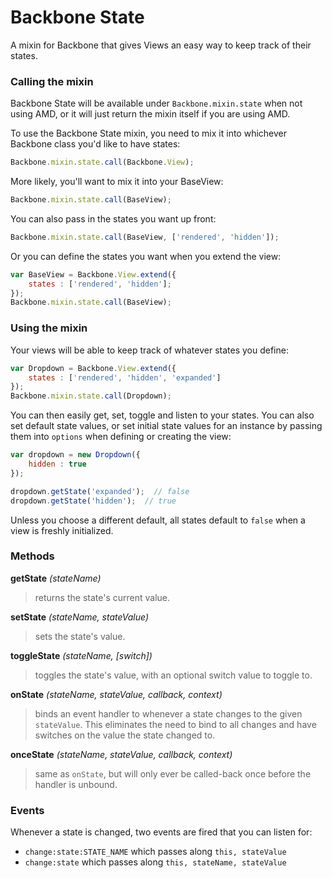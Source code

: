 # Backbone State

A mixin for Backbone that gives Views an easy way to keep track of their states.

### Calling the mixin

Backbone State will be available under `Backbone.mixin.state` when not using AMD, or it will just return the mixin itself if you are using AMD.

To use the Backbone State mixin, you need to mix it into whichever Backbone class you'd like to have states:

```javascript
Backbone.mixin.state.call(Backbone.View);
```

More likely, you'll want to mix it into your BaseView:

```javascript
Backbone.mixin.state.call(BaseView);
```

You can also pass in the states you want up front:

```javascript
Backbone.mixin.state.call(BaseView, ['rendered', 'hidden']);
```

Or you can define the states you want when you extend the view:

```javascript
var BaseView = Backbone.View.extend({
    states : ['rendered', 'hidden'];
});
Backbone.mixin.state.call(BaseView);
```

### Using the mixin

Your views will be able to keep track of whatever states you define:

```javascript
var Dropdown = Backbone.View.extend({
    states : ['rendered', 'hidden', 'expanded']
});
Backbone.mixin.state.call(Dropdown);
```

You can then easily get, set, toggle and listen to your states. You can also set default state values, or set initial state values for an instance by passing them into `options` when defining or creating the view:

```javascript
var dropdown = new Dropdown({
    hidden : true
});

dropdown.getState('expanded');  // false
dropdown.getState('hidden');  // true
```

Unless you choose a different default, all states default to `false` when a view is freshly initialized.


### Methods

**getState** _(stateName)_
> returns the state's current value.

**setState** _(stateName, stateValue)_
> sets the state's value.

**toggleState** _(stateName, [switch])_
> toggles the state's value, with an optional switch value to toggle to.

**onState** _(stateName, stateValue, callback, context)_ 
> binds an event handler to whenever a state changes to the given `stateValue`. This eliminates the need to bind to all changes and have switches on the value the state changed to.

**onceState** _(stateName, stateValue, callback, context)_ 
> same as `onState`, but will only ever be called-back once before the handler is unbound.


### Events

Whenever a state is changed, two events are fired that you can listen for:

* `change:state:STATE_NAME` which passes along `this, stateValue`
* `change:state` which passes along `this, stateName, stateValue`